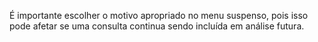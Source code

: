É importante escolher o motivo apropriado no menu suspenso, pois isso pode afetar se uma consulta continua sendo incluída em análise futura.
